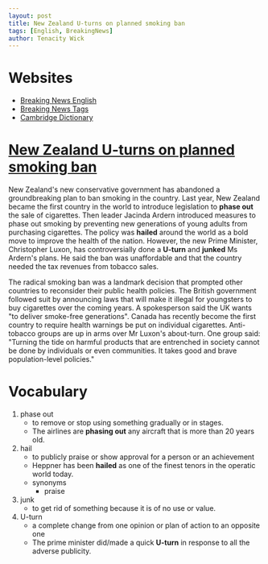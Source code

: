 ```yaml
---
layout: post
title: New Zealand U-turns on planned smoking ban
tags: [English, BreakingNews]
author: Tenacity Wick
---
```


# Websites

- [Breaking News English](https://breakingnewsenglish.com/)
- [Breaking News Tags](https://zhouqiang19980220.github.io/tags/#books)
- [Cambridge Dictionary](https://dictionary.cambridge.org/)

# [New Zealand U-turns on planned smoking ban](https://breakingnewsenglish.com/2312/231204-smoking-ban-u-turn.html)

New Zealand's new conservative government has abandoned a groundbreaking plan to ban smoking in the country. Last year, New Zealand became the first country in the world to introduce legislation to **phase out** the sale of cigarettes. Then leader Jacinda Ardern introduced measures to phase out smoking by preventing new generations of young adults from purchasing cigarettes. The policy was **hailed** around the world as a bold move to improve the health of the nation. However, the new Prime Minister, Christopher Luxon, has controversially done a **U-turn** and **junked** Ms Ardern's plans. He said the ban was unaffordable and that the country needed the tax revenues from tobacco sales.

The radical smoking ban was a landmark decision that prompted other countries to reconsider their public health policies. The British government followed suit by announcing laws that will make it illegal for youngsters to buy cigarettes over the coming years. A spokesperson said the UK wants "to deliver smoke-free generations". Canada has recently become the first country to require health warnings be put on individual cigarettes. Anti-tobacco groups are up in arms over Mr Luxon's about-turn. One group said: "Turning the tide on harmful products that are entrenched in society cannot be done by individuals or even communities. It takes good and brave population-level policies."



# Vocabulary
1. phase out
    - to remove or stop using something gradually or in stages. 
    - The airlines are **phasing out** any aircraft that is more than 20 years old.
2. hail
    - to publicly praise or show approval for a person or an achievement
    - Heppner has been **hailed** as one of the finest tenors in the operatic world today.
    - synonyms
      - praise
3. junk
    - to get rid of something because it is of no use or value. 
4. U-turn
    - a complete change from one opinion or plan of action to an opposite one
    - The prime minister did/made a quick **U-turn** in response to all the adverse publicity.
